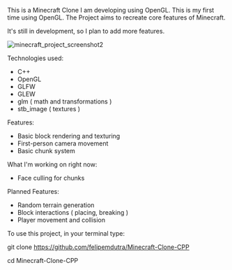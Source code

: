 This is a Minecraft Clone I am developing using OpenGL.
This is my first time using OpenGL.
The Project aims to recreate core features of Minecraft.

It's still in development, so I plan to add more features.

![minecraft_project_screenshot2](https://github.com/user-attachments/assets/09bfe5ba-4360-4598-b625-a660122951a0)

Technologies used:
- C++
- OpenGL
- GLFW
- GLEW
- glm ( math and transformations )
- stb_image ( textures )

Features:
- Basic block rendering and texturing
- First-person camera movement
- Basic chunk system

What I'm working on right now:
- Face culling for chunks

Planned Features:
- Random terrain generation
- Block interactions ( placing, breaking )
- Player movement and collision

To use this project, in your terminal type:

git clone https://github.com/felipemdutra/Minecraft-Clone-CPP

cd Minecraft-Clone-CPP
